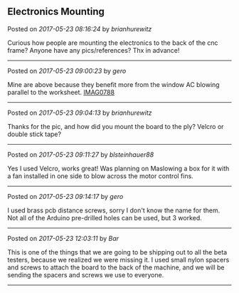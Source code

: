 ## Electronics Mounting
Posted on *2017-05-23 08:16:24* by *brianhurewitz*

Curious how people are mounting the electronics to the back of the cnc frame? Anyone have any pics/references? Thx in advance!

---

Posted on *2017-05-23 09:00:23* by *gero*

Mine are above because they benefit more from the window AC blowing parallel to the worksheet.   [IMAG0788](//muut.com/u/maslowcnc/s3/:maslowcnc:m5PK:imag0788.jpg.jpg)

---

Posted on *2017-05-23 09:04:13* by *brianhurewitz*

Thanks for the pic, and how did you mount the board to the ply? Velcro or double stick tape?

---

Posted on *2017-05-23 09:11:27* by *blsteinhauer88*

Yes I used Velcro, works great!  Was planning on Maslowing a box for it with a fan installed in one side to blow across the motor control fins.

---

Posted on *2017-05-23 09:14:17* by *gero*

I used brass pcb distance screws, sorry I don't know the name for them. Not all of the Arduino pre-drilled holes can be used, but 3 worked.

---

Posted on *2017-05-23 12:03:11* by *Bar*

This is one of the things that we are going to be shipping out to all the beta testers, because we realized we were missing it. I used small nylon spacers and screws to attach the board to the back of the machine, and we will be sending the spacers and screws we use to everyone.

---

